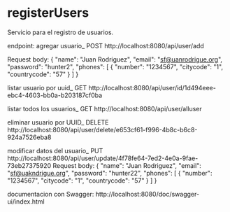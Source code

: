 # registerUsers
Servicio para el registro de usuarios.

endpoint:
agregar usuario_ POST
http://localhost:8080/api/user/add

Request body:
{
    "name": "Juan Rodriguez",
    "email": "sf@uanrodrigue.org",
    "password": "hunter2",
    "phones": [
        {
            "number": "1234567",
            "citycode": "1",
            "countrycode": "57"
        }
    ]
}

listar usuario por uuid_ GET
http://localhost:8080/api/user/id/1d494eee-ebc4-4603-bb0a-b203187cf0ba

listar todos los usuarios_ GET
http://localhost:8080/api/user/alluser

eliminar usuario por UUID_ DELETE
http://localhost:8080/api/user/delete/e653cf61-f996-4b8c-b6c8-924a7526eba8

modificar datos del usuario_ PUT
http://localhost:8080/api/user/update/4f78fe64-7ed2-4e0a-9fae-73eb27375920
Request body:
{
    "name": "Juan Rodriguez",
    "email": "sf@uakndrigue.org",
    "password": "hunter22",
    "phones": [
        {
            "number": "1234567",
            "citycode": "1",
            "countrycode": "57"
        }
    ]
}


documentacion con Swagger:
http://localhost:8080/doc/swagger-ui/index.html
